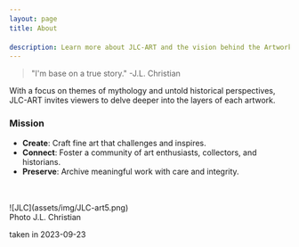 ```yaml
---
layout: page
title: About

description: Learn more about JLC-ART and the vision behind the Artworks Codex.
---
```




> "I'm base on a true story." -J.L. Christian



With a focus on themes of mythology and untold historical perspectives, JLC-ART invites viewers to delve deeper into the layers of each artwork.

### Mission

- **Create**: Craft fine art that challenges and inspires.
- **Connect**: Foster a community of art enthusiasts, collectors, and historians.
- **Preserve**: Archive meaningful work with care and integrity.


 
<br>
<br>
![JLC](assets/img/JLC-art5.png)
<br>
Photo J.L. Christian 

taken in 2023-09-23
